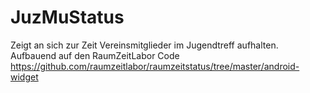# JuzMuStatus
Zeigt an sich zur Zeit Vereinsmitglieder im Jugendtreff aufhalten.
Aufbauend auf den RaumZeitLabor Code https://github.com/raumzeitlabor/raumzeitstatus/tree/master/android-widget

